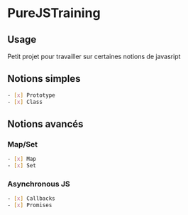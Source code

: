 # PureJSTraining

## Usage

Petit projet pour travailler sur certaines notions de javasript

## Notions simples

```bash
- [x] Prototype
- [x] Class
```

## Notions avancés

### Map/Set

```bash
- [x] Map
- [x] Set
```

### Asynchronous JS

```bash
- [x] Callbacks
- [x] Promises
```
